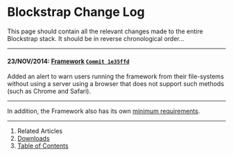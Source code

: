 Blockstrap Change Log
=====================

This page should contain all the relevant changes made to the entire Blockstrap stack. It should be in reverse chronological order...

-----------------

#### 23/NOV/2014: [Framework](../framework/) [`Commit 1e35ffd`](https://github.com/blockstrap/framework/commit/1e35ffd3be9cd5855868fb96c18338e4293242d9)

Added an alert to warn users running the framework from their file-systems without using a server using a browser that does not support such methods (such as Chrome and Safari).

-----------------

In addition, the Framework also has its own [minimum requirements](../framework/started/requirements).

--------------------------------------------------------------------------------

1. Related Articles
2. [Downloads](../downloads/)
3. [Table of Contents](../../)
